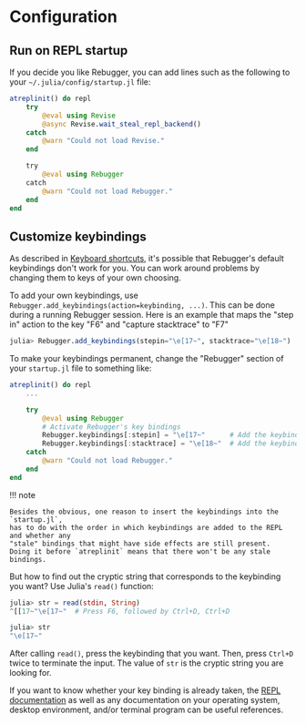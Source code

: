 # Configuration

## Run on REPL startup

If you decide you like Rebugger, you can add lines such as the following to your
`~/.julia/config/startup.jl` file:

```julia
atreplinit() do repl
    try
        @eval using Revise
        @async Revise.wait_steal_repl_backend()
    catch
        @warn "Could not load Revise."
    end

    try
        @eval using Rebugger
    catch
        @warn "Could not load Rebugger."
    end
end
```

## Customize keybindings

As described in [Keyboard shortcuts](@ref), it's possible that Rebugger's default keybindings
don't work for you.
You can work around problems by changing them to keys of your own choosing.

To add your own keybindings, use `Rebugger.add_keybindings(action=keybinding, ...)`.
This can be done during a running Rebugger session. Here is an example that
maps the "step in" action to the key "F6" and "capture stacktrace" to "F7"

```julia
julia> Rebugger.add_keybindings(stepin="\e[17~", stacktrace="\e[18~")
```

To make your keybindings permanent, change the "Rebugger" section of your `startup.jl` file
to something like:
```julia
atreplinit() do repl
    ...

    try
        @eval using Rebugger
        # Activate Rebugger's key bindings
        Rebugger.keybindings[:stepin] = "\e[17~"      # Add the keybinding F6 to step into a function.
        Rebugger.keybindings[:stacktrace] = "\e[18~"  # Add the keybinding F7 to capture a stacktrace.
    catch
        @warn "Could not load Rebugger."
    end
end
```

!!! note

    Besides the obvious, one reason to insert the keybindings into the `startup.jl`,
    has to do with the order in which keybindings are added to the REPL and whether any
    "stale" bindings that might have side effects are still present.
    Doing it before `atreplinit` means that there won't be any stale bindings.

But how to find out the cryptic string that corresponds to the keybinding you
want? Use Julia's `read()` function:

```julia
julia> str = read(stdin, String)
^[[17~"\e[17~"  # Press F6, followed by Ctrl+D, Ctrl+D

julia> str
"\e[17~"
```

After calling `read()`, press the keybinding that you want. Then, press `Ctrl+D`
twice to terminate the input. The value of `str` is the cryptic string you are
looking for.

If you want to know whether your key binding is already taken, the
[REPL documentation](https://docs.julialang.org/en/latest/stdlib/REPL/#Key-bindings-1)
as well as any documentation on your operating system, desktop environment, and/or
terminal program can be useful references.

